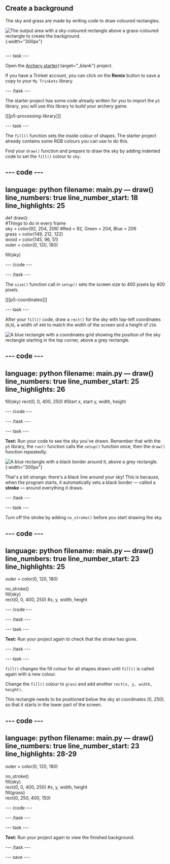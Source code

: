 ## Create a background

<div style="display: flex; flex-wrap: wrap">
<div style="flex-basis: 200px; flex-grow: 1; margin-right: 15px;">
The sky and grass are made by writing code to draw coloured rectangles.
</div>
<div>

![The output area with a sky-coloured rectangle above a grass-coloured rectangle to create the background.](images/background.png){:width="300px"}

</div>
</div>

--- task ---

Open the [Archery starter](https://trinket.io/python/9973649e5c){:target="_blank"} project. 

If you have a Trinket account, you can click on the **Remix** button to save a copy to your `My Trinkets` library.

--- /task ---

The starter project has some code already written for you to import the `p5` library, you will use this library to build your archery game. 

[[[p5-processing-library]]]

--- task ---

The `fill()` function sets the inside colour of shapes. The starter project already contains some RGB colours you can use to do this. 

Find your `draw()` function and prepare to draw the sky by adding indented code to set the `fill()` colour to `sky`:

--- code ---
---
language: python
filename: main.py — draw()
line_numbers: true
line_number_start: 18
line_highlights: 25
---

def draw():     
  #Things to do in every frame     
  sky = color(92, 204, 206) #Red = 92, Green = 204, Blue = 206     
  grass = color(149, 212, 122)     
  wood = color(145, 96, 51)     
  outer = color(0, 120, 180)     
  
  fill(sky)

--- /code ---

--- /task ---

The `size()` function call in `setup()` sets the screen size to 400 pixels by 400 pixels.

[[[p5-coordinates]]]

--- task ---

After your `fill()` code, draw a `rect()` for the sky with top-left coordinates (`0`,`0`), a width of `400` to match the width of the screen and a height of `250`.

![A blue rectangle with a coordinates grid showing the position of the sky rectangle starting in the top corner, above a grey rectangle.](images/sky_coords.png)

--- code ---
---
language: python
filename: main.py — draw()
line_numbers: true
line_number_start: 25 
line_highlights: 26
---

  fill(sky)
  rect(0, 0, 400, 250) #Start x, start y, width, height

--- /code ---

--- /task ---

--- task ---

**Test:** Run your code to see the sky you've drawn. Remember that with the `p5` library, the `run()` function calls the `setup()` function once, then the `draw()` function repeatedly.  

![A blue rectangle with a black border around it, above a grey rectangle.](images/sky_stroke.png){:width="300px"}

That's a bit strange: there's a black line around your sky! This is because, when the program starts, it automatically sets a black border — called a **stroke** — around everything it draws.

--- /task ---

--- task ---

Turn off the stroke by adding `no_stroke()` before you start drawing the sky.

--- code ---
---
language: python
filename: main.py — draw()
line_numbers: true
line_number_start: 23
line_highlights: 25
---

  outer = color(0, 120, 180) 

  no_stroke()   
  fill(sky)   
  rect(0, 0, 400, 250) #x, y, width, height

--- /code ---

--- /task ---

--- task ---

**Test:** Run your project again to check that the stroke has gone.

--- /task ---

--- task ---

`fill()` changes the fill colour for all shapes drawn until `fill()` is called again with a new colour.

Change the `fill()` colour to `grass` and add another `rect(x, y, width, height)`. 

This rectangle needs to be positioned below the sky at coordinates (0, 250), so that it starts in the lower part of the screen.

--- code ---
---
language: python
filename: main.py — draw()
line_numbers: true
line_number_start: 23
line_highlights: 28-29
---

  outer = color(0, 120, 180) 
  
  no_stroke()     
  fill(sky)     
  rect(0, 0, 400, 250) #x, y, width, height    
  fill(grass)    
  rect(0, 250, 400, 150)     

--- /code ---

--- /task ---

--- task ---

**Test:** Run your project again to view the finished background.

--- /task ---

--- save ---
